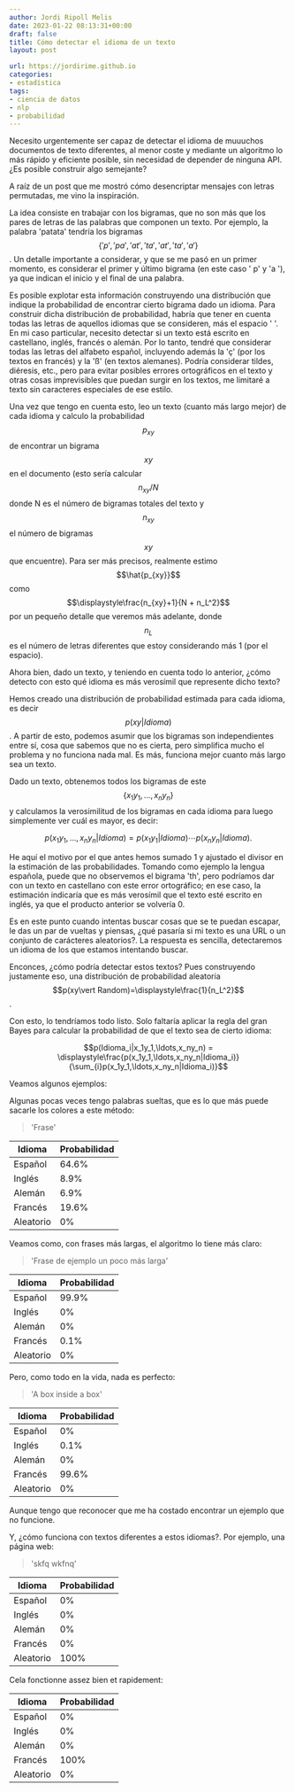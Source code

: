 ```yaml
---
author: Jordi Ripoll Melis
date: 2023-01-22 08:13:31+00:00
draft: false
title: Cómo detectar el idioma de un texto
layout: post

url: https://jordirime.github.io
categories:
- estadística
tags:
- ciencia de datos
- nlp
- probabilidad
---
```


Necesito urgentemente ser capaz de detectar el idioma de muuuchos documentos de texto diferentes, al menor coste y mediante un algoritmo lo más rápido y eficiente posible, sin necesidad de depender de ninguna API. ¿Es posible construir algo semejante?

A raíz de un post que me mostró cómo desencriptar mensajes con letras permutadas, me vino la inspiración.

La idea consiste en trabajar con los bigramas, que no son más que los pares de letras de las palabras que componen un texto. Por ejemplo, la palabra 'patata' tendría los bigramas $$\{' p', 'pa', 'at', 'ta', 'at', 'ta', 'a '\}$$. Un detalle importante a considerar, y que se me pasó en un primer momento, es considerar el primer y último bigrama (en este caso ' p' y 'a '), ya que indican el inicio y el final de una palabra.

Es posible explotar esta información construyendo una distribución que indique la probabilidad de encontrar cierto bigrama dado un idioma. Para construir dicha distribución de probabilidad, habría que tener en cuenta todas las letras de aquellos idiomas que se consideren, más el espacio ' '. En mi caso particular, necesito detectar si un texto está escrito en castellano, inglés, francés o alemán. Por lo tanto, tendré que considerar todas las letras del alfabeto español, incluyendo además la 'ç' (por los textos en francés) y la 'ß' (en textos alemanes). Podría considerar tildes, diéresis, etc., pero para evitar posibles errores ortográficos en el texto y otras cosas imprevisibles que puedan surgir en los textos, me limitaré a texto sin caracteres especiales de ese estilo.

Una vez que tengo en cuenta esto, leo un texto (cuanto más largo mejor) de cada idioma y calculo la probabilidad $$p_{xy}$$ de encontrar un bigrama $$xy$$ en el documento (esto sería calcular $$n_{xy}/N$$ donde N es el número de bigramas totales del texto y $$n_{xy}$$ el número de bigramas $$xy$$ que encuentre). Para ser más precisos, realmente estimo $$\hat{p_{xy}}$$ como $$\displaystyle\frac{n_{xy}+1}{N + n_L^2}$$ por un pequeño detalle que veremos más adelante, donde $$n_L$$ es el número de letras diferentes que estoy considerando más 1 (por el espacio).

Ahora bien, dado un texto, y teniendo en cuenta todo lo anterior, ¿cómo detecto con esto qué idioma es más verosímil que represente dicho texto? 

Hemos creado una distribución de probabilidad estimada para cada idioma, es decir $$p(xy\vert Idioma)$$. A partir de esto, podemos asumir que los bigramas son independientes entre sí, cosa que sabemos que no es cierta, pero simplifica mucho el problema y no funciona nada mal. Es más, funciona mejor cuanto más largo sea un texto.

Dado un texto, obtenemos todos los bigramas de este $$\{x_1y_1,\ldots,x_ny_n\}$$ y calculamos la verosimilitud de los bigramas en cada idioma para luego simplemente ver cuál es mayor, es decir:

$$p(x_1y_1,\ldots,x_ny_n|Idioma) = p(x_1y_1|Idioma)\cdots p(x_ny_n|Idioma).$$

He aquí el motivo por el que antes hemos sumado 1 y ajustado el divisor en la estimación de las probabilidades. Tomando como ejemplo la lengua española, puede que no observemos el bigrama 'th', pero podríamos dar con un texto en castellano con este error ortográfico; en ese caso, la estimación indicaría que es más verosímil que el texto esté escrito en inglés, ya que el producto anterior se volvería 0.

Es en este punto cuando intentas buscar cosas que se te puedan escapar, le das un par de vueltas y piensas, ¿qué pasaría si mi texto es una URL o un conjunto de carácteres aleatorios?. La respuesta es sencilla, detectaremos un idioma de los que estamos intentando buscar. 

Enconces, ¿cómo podría detectar estos textos? Pues construyendo justamente eso, una distribución de probabilidad aleatoria $$p(xy\vert Random)=\displaystyle\frac{1}{n_L^2}$$.

Con esto, lo tendríamos todo listo. Solo faltaría aplicar la regla del gran Bayes para calcular la probabilidad de que el texto sea de cierto idioma:

$$p(Idioma_i|x_1y_1,\ldots,x_ny_n) = \displaystyle\frac{p(x_1y_1,\ldots,x_ny_n|Idioma_i)}{\sum_{i}p(x_1y_1,\ldots,x_ny_n|Idioma_i)}$$

Veamos algunos ejemplos:

Algunas pocas veces tengo palabras sueltas, que es lo que más puede sacarle los colores a este método:

> 'Frase'

| Idioma    | Probabilidad |
|-----------|--------------|
| Español   | 64.6%        |
| Inglés    | 8.9%         |
| Alemán    | 6.9%         |
| Francés   | 19.6%        |
| Aleatorio | 0%           |

Veamos como, con frases más largas, el algoritmo lo tiene más claro:

> 'Frase de ejemplo un poco más larga'

| Idioma    | Probabilidad |
|-----------|--------------|
| Español   | 99.9%        |
| Inglés    | 0%           |
| Alemán    | 0%           |
| Francés   | 0.1%         |
| Aleatorio | 0%           |

Pero, como todo en la vida, nada es perfecto:

> 'A box inside a box'

| Idioma    | Probabilidad |
|-----------|--------------|
| Español   | 0%           |
| Inglés    | 0.1%         |
| Alemán    | 0%           |
| Francés   | 99.6%        |
| Aleatorio | 0%           |

Aunque tengo que reconocer que me ha costado encontrar un ejemplo que no funcione.

Y, ¿cómo funciona con textos diferentes a estos idiomas?. Por ejemplo, una página web:

> 'skfq wkfnq'

| Idioma    | Probabilidad |
|-----------|--------------|
| Español   | 0%           |
| Inglés    | 0%           |
| Alemán    | 0%           |
| Francés   | 0%           |
| Aleatorio | 100%         |

Cela fonctionne assez bien et rapidement:

| Idioma    | Probabilidad |
|-----------|--------------|
| Español   | 0%           |
| Inglés    | 0%           |
| Alemán    | 0%           |
| Francés   | 100%         |
| Aleatorio | 0%           |
